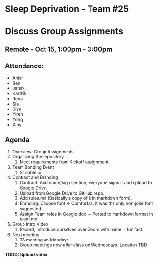 # Sleep Deprivation - Team #25

# Discuss Group Assignments

## Remote - Oct 15, 1:00pm - 3:00pm

## Attendance: 
- Anish
- Ben
- Janav
- Karthik
- Rena
- Sia
- Siya
- Yiren
- Yong
- Xinyi

## Agenda
1. Overview: Group Assignments
2. Organizing the repository
   1. Meet requirements from Kickoff assignment. 
3. Team Bonding Event
   1. Scribble.io
4. Contract and Branding
   1. Contract: Add name/sign section, everyone signs it and upload to Google Drive. 
   2. Upload from Google Drive to GitHub repo.
   3. Add rules.md (Basically a copy of it in markdown form).
   4. Branding: Choose font -> Comfortaa, it was the only non-joke font suggested. 
   5. Assign Team roles in Google doc -> Ported to markdown format in team.md
5. Group Intro Video
   1. Record, introduce ourselves over Zoom with name + fun fact. 
6. Next meeting
   1. TA meeting on Mondays
   2. Group meetings now after class on Wednesdays. Location TBD

**TODO: Upload video**